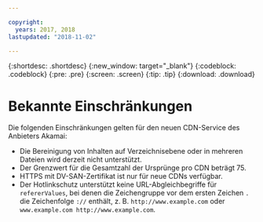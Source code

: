 ```yaml
---

copyright:
  years: 2017, 2018
lastupdated: "2018-11-02"

---
```


{:shortdesc: .shortdesc}
{:new_window: target="_blank"}
{:codeblock: .codeblock}
{:pre: .pre}
{:screen: .screen}
{:tip: .tip}
{:download: .download}

# Bekannte Einschränkungen

Die folgenden Einschränkungen gelten für den neuen CDN-Service des Anbieters Akamai:
* Die Bereinigung von Inhalten auf Verzeichnisebene oder in mehreren Dateien wird derzeit nicht unterstützt.
* Der Grenzwert für die Gesamtzahl der Ursprünge pro CDN beträgt 75. 
* HTTPS mit DV-SAN-Zertifikat ist nur für neue CDNs verfügbar.
* Der Hotlinkschutz unterstützt keine URL-Abgleichbegriffe für `refererValues`, bei denen die Zeichengruppe vor dem ersten Zeichen `.` die Zeichenfolge `://` enthält, z. B. `http://www.example.com` oder `www.example.com http://www.example.com`. 
